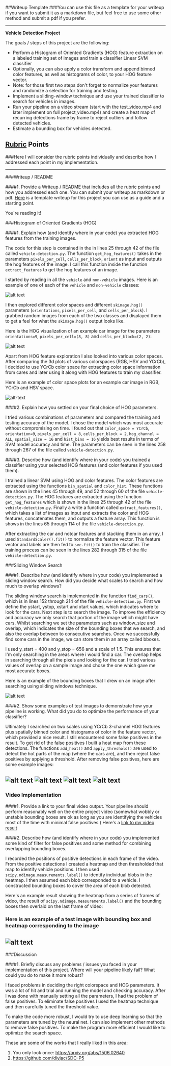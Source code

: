 ##Writeup Template
###You can use this file as a template for your writeup if you want to submit it as a markdown file, but feel free to use some other method and submit a pdf if you prefer.

---

**Vehicle Detection Project**

The goals / steps of this project are the following:

* Perform a Histogram of Oriented Gradients (HOG) feature extraction on a labeled training set of images and train a classifier Linear SVM classifier
* Optionally, you can also apply a color transform and append binned color features, as well as histograms of color, to your HOG feature vector.
* Note: for those first two steps don't forget to normalize your features and randomize a selection for training and testing.
* Implement a sliding-window technique and use your trained classifier to search for vehicles in images.
* Run your pipeline on a video stream (start with the test_video.mp4 and later implement on full project_video.mp4) and create a heat map of recurring detections frame by frame to reject outliers and follow detected vehicles.
* Estimate a bounding box for vehicles detected.

[//]: # (Image References)
[image1]: ./output_images/car_not_car.png
[image2]: ./output_images/HOG_example.png
[image3]: ./output_images/sliding-window.png
[image4]: ./output_images/final_image1.png
[image5]: ./output_images/heatmap.png
[image6]: ./examples/labels_map.png
[image7]: ./examples/output_bboxes.png
[image8]: ./output_images/color_spaces.png
[image9]: ./output_images/final_image2.png
[image10]: ./output_images/final_image3.png
[image11]: ./output_images/final_image4.png
[video1]: ./project_video.mp4

## [Rubric](https://review.udacity.com/#!/rubrics/513/view) Points
###Here I will consider the rubric points individually and describe how I addressed each point in my implementation.  

---
###Writeup / README

####1. Provide a Writeup / README that includes all the rubric points and how you addressed each one.  You can submit your writeup as markdown or pdf.  [Here](https://github.com/udacity/CarND-Vehicle-Detection/blob/master/writeup_template.md) is a template writeup for this project you can use as a guide and a starting point.  

You're reading it!

###Histogram of Oriented Gradients (HOG)

####1. Explain how (and identify where in your code) you extracted HOG features from the training images.

The code for this step is contained in the in lines 25 through 42 of the file called `vehicle-detection.py`.  The function `get_hog_features()` takes in the parameters `pixels_per_cell`, `cells_per_block`, `orient` as input and outputs the hog features of the image. I call this function inside the function `extract_features` to get the hog features of an image.

I started by reading in all the `vehicle` and `non-vehicle` images.  Here is an example of one of each of the `vehicle` and `non-vehicle` classes:

![alt text][image1]

I then explored different color spaces and different `skimage.hog()` parameters (`orientations`, `pixels_per_cell`, and `cells_per_block`).  I grabbed random images from each of the two classes and displayed them to get a feel for what the `skimage.hog()` output looks like.

Here is the HOG visualization of an example car image for the parameters `orientations=9`, `pixels_per_cell=(8, 8)` and `cells_per_block=(2, 2)`:

![alt text][image2]

Apart from HOG feature exploration I also looked into various color spaces. After comparing the 3d plots of various colorspaces (RGB, HSV and YCrCb), I decided to use YCrCb color space for extracting color space information from cares and later using it along with HOG features to train my classifier.

Here is an example of color space plots for an example car image in RGB, YCrCb and HSV space.

![alt-text][image8]

####2. Explain how you settled on your final choice of HOG parameters.

I tried various combinations of parameters and compared the training and testing accuracy of the model. I chose the model which was most accurate without compromising on time. I found out that `color_space = YCrCb`, `orientation=9`, `pixels_per_cell = 8`, `cells_per_block = 2`, `hog_channel = ALL`, `spatial_size = 16` and `hist_bins = 16` yields best results in terms of SVM model accuracy and time. The parameters can be seen in the lines 258 through 267 of the file called `vehicle-detection.py`.

####3. Describe how (and identify where in your code) you trained a classifier using your selected HOG features (and color features if you used them).

I trained a linear SVM using HOG and color features. The color features are extracted using the functions `bin_spatial` and `color_hist`. These functions are shown in the lines 45 through 49, and 52 through 60 of the file `vehicle-detection.py`. The HOG features are extracted using the function `get_hog_features` which is shown in the lines 25 through 42 of the file `vehicle-detection.py`. Finally a write a function called `extract_features()`, which takes a list of images as input and extracts the color and HOG features, concatenates them, and outputs a feature array. This function is shows in the lines 65 through 114 of the file `vehicle-detection.py`.

After extracting the car and notcar features and stacking them in an array, I used `StandardScaler().fit()` to normalize the feature vector. This feature vector and labels are then fed to `svc.fit()` to train the classifier. The training process can be seen in the lines 282 through 315 of the file `vehicle-detection.py`.

###Sliding Window Search

####1. Describe how (and identify where in your code) you implemented a sliding window search.  How did you decide what scales to search and how much to overlap windows?

The sliding window search is implemented in the function `find_cars()`, which is in lines 152 through 214 of the file `vehicle-detection.py`. First we define the ystart, ystop, xstart and xtart values, which indicates where to look for the cars. Next step is to search the image. To improve the efficiency and accuracy we only search that portion of the image which might have cars. Whilst searching we set the parameters such as window_size and overlap, which indicates the size of the bounding boxes that we search, and also the overlap between to consecutive searches. Once we successfully find some cars in the image, we can store them in an array called bboxes.

I used y_start = 400 and y_stop = 656 and a scale of 1.5. This ensures that I'm only searching in the areas where i would find a car. The overlap helps in searching through all the pixels and looking for the car. I tried various values of overlap on a sample image and chose the one which gave me most accurate boxes.

Here is an example of the bounding boxes that I drew on an image after searching using sliding windows technique.

![alt text][image3]

####2. Show some examples of test images to demonstrate how your pipeline is working.  What did you do to optimize the performance of your classifier?

Ultimately I searched on two scales using YCrCb 3-channel HOG features plus spatially binned color and histograms of color in the feature vector, which provided a nice result.  I still encountered some false positives in the result. To get rid of the false positives I built a heat map from these detections. The functions `add_heat()` and `apply_threshold()` are used to detect the hot parts of the map (where the cars are), and then reject false positives by applying a threshold. After removing false positives, here are some example images:

![alt text][image4]
![alt text][image9]
![alt text][image10]
![alt text][image11]
---

### Video Implementation

####1. Provide a link to your final video output.  Your pipeline should perform reasonably well on the entire project video (somewhat wobbly or unstable bounding boxes are ok as long as you are identifying the vehicles most of the time with minimal false positives.)
Here's a [link to my video result](./project_video.mp4)


####2. Describe how (and identify where in your code) you implemented some kind of filter for false positives and some method for combining overlapping bounding boxes.

I recorded the positions of positive detections in each frame of the video.  From the positive detections I created a heatmap and then thresholded that map to identify vehicle positions.  I then used `scipy.ndimage.measurements.label()` to identify individual blobs in the heatmap.  I then assumed each blob corresponded to a vehicle.  I constructed bounding boxes to cover the area of each blob detected.  

Here's an example result showing the heatmap from a series of frames of video, the result of `scipy.ndimage.measurements.label()` and the bounding boxes then overlaid on the last frame of video:

### Here is an example of a test image with bounding box and heatmap corresponding to the image

![alt text][image5]
---

###Discussion

####1. Briefly discuss any problems / issues you faced in your implementation of this project.  Where will your pipeline likely fail?  What could you do to make it more robust?

I faced problems in deciding the right colorspace and HOG parameters. It was a lot of hit and trial and running the model and checking accuracy. After I was done with manually setting all the parameters, I had the problem of false positives. To eliminate false positives I used the heatmap technique and then carefully tuned the threshold value.

To make the code more robust, I would try to use deep learning so that the parameters are tuned by the neural net. I can also implement other methods to remove false positives. To make the program more efficient I would like to optimize the search space.

These are some of the works that I really liked in this area:
1. You only look once: https://arxiv.org/abs/1506.02640
2. https://github.com/diyjac/SDC-P5
